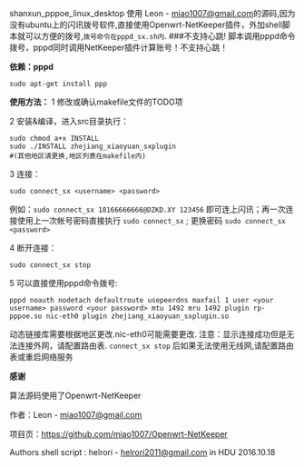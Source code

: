 
shanxun_pppoe_linux_desktop 使用 Leon - <miao1007@gmail.com>的源码,因为没有ubuntu上的闪讯拨号软件,直接使用Openwrt-NetKeeper插件，外加shell脚本就可以方便的拨号,``拨号命令在pppd_sx.sh内``.
###不支持心跳!
脚本调用pppd命令拨号，pppd同时调用NetKeeper插件计算账号！不支持心跳！

**依赖：pppd** 
```
sudo apt-get install ppp
```
**使用方法：**
1 修改或确认makefile文件的TODO项

2 安装&编译，进入src目录执行：
```
sudo chmod a+x INSTALL
sudo ./INSTALL zhejiang_xiaoyuan_sxplugin 
#(其他地区请更换,地区列表在makefile内) 
```
3 连接：
```
sudo connect_sx <username> <password> 
```
例如：```sudo connect_sx 18166666666@DZKD.XY 123456``` 即可连上闪讯；再一次连接使用上一次帐号密码直接执行 ```sudo connect_sx``` ; 更换密码 ```sudo connect_sx <password>```

4 断开连接：
```
sudo connect_sx stop
```
5 可以直接使用pppd命令拨号:
```
pppd noauth nodetach defaultroute usepeerdns maxfail 1 user <your username> password <your password> mtu 1492 mru 1492 plugin rp-pppoe.so nic-eth0 plugin zhejiang_xiaoyuan_sxplugin.so
```
动态链接库需要根据地区更改.nic-eth0可能需要更改.
注意：显示连接成功但是无法连接外网，请配置路由表.
```connect_sx stop``` 后如果无法使用无线网,请配置路由表或重启网络服务

**感谢**

算法源码使用了Openwrt-NetKeeper 

作者：Leon - miao1007@gmail.com

项目页：https://github.com/miao1007/Openwrt-NetKeeper

Authors
 shell script : helrori - <helrori2011@gmail.com> in HDU 2016.10.18
